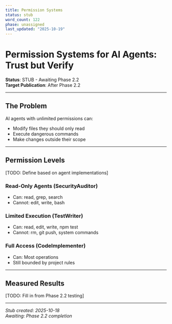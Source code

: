 ```yaml
---
title: Permission Systems
status: stub
word_count: 122
phase: unassigned
last_updated: "2025-10-19"
---
```


# Permission Systems for AI Agents: Trust but Verify

**Status**: STUB - Awaiting Phase 2.2  
**Target Publication**: After Phase 2.2  

---

## The Problem

AI agents with unlimited permissions can:

- Modify files they should only read
- Execute dangerous commands
- Make changes outside their scope

---

## Permission Levels

[TODO: Define based on agent implementations]

### Read-Only Agents (SecurityAuditor)

- Can: read, grep, search
- Cannot: edit, write, bash

### Limited Execution (TestWriter)

- Can: read, edit, write, npm test
- Cannot: rm, git push, system commands

### Full Access (CodeImplementer)

- Can: Most operations
- Still bounded by project rules

---

## Measured Results

[TODO: Fill in from Phase 2.2 testing]

---

*Stub created: 2025-10-18*  
*Awaiting: Phase 2.2 completion*

